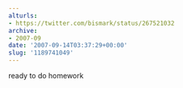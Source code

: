 ```yaml
---
alturls:
- https://twitter.com/bismark/status/267521032
archive:
- 2007-09
date: '2007-09-14T03:37:29+00:00'
slug: '1189741049'
---
```


ready to do homework

